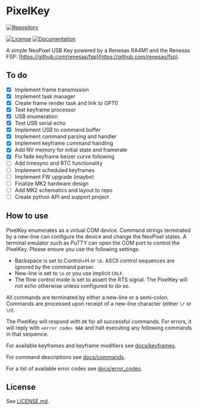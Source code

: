 # PixelKey
[![Repository](https://img.shields.io/static/v1?style=social&logo=github&message=jprofeta/pixelkey&label=GitHub)](https://github.com/jprofeta/pixelkey)

[![License](https://img.shields.io/badge/license-BSD_3--Clause-blue.svg)](https://opensource.org/licenses/BSD-3-Clause)
[![Documentation](https://img.shields.io/badge/docs-GitHub_Pages-informational)](https://jprofeta.github.io/pixelkey)

A simple NeoPixel USB Key powered by a Renesas RA4M1 and the Renesas FSP: [https://github.com/renesas/fsp](https://github.com/renesas/fsp).

## To do
 - [X] Implement frame transmission
 - [X] Implement task manager
 - [X] Create frame render task and link to GPT0
 - [X] Test keyframe processor
 - [X] USB enumeration
 - [X] Test USB serial echo
 - [X] Implement USB to command buffer
 - [X] Implement command parsing and handler
 - [X] Implement keyframe command handling
 - [X] Add NV memory for initial state and framerate
 - [X] Fix fade keyframe beizer curve following
 - [ ] Add timesync and RTC functionality
 - [ ] Implement scheduled keyframes
 - [ ] Implement FW upgrade (maybe)
 - [ ] Finalize MK2 hardware design
 - [ ] Add MK2 schematics and layout to repo
 - [ ] Create python API and support project

## How to use
PixelKey enumerates as a virtual COM device. Command strings terminated by a new-line can configure the device and change the NeoPixel states. A terminal emulator such as PuTTY can open the COM port to control the PixelKey. Please ensure you use the following settings:
 - Backspace is set to Control+H or `\b`. ASCII control sequences are ignored by the command parser.
 - New-line is set to `\n` or you use implicit `CRLF`.
 - The flow control mode is set to assert the RTS signal. The PixelKey will not echo otherwise unless configured to do so.

All commands are terminated by either a new-line or a semi-colon. Commands are processed upon receipt of a new-line character (either `\r` or `\n`).

The PixelKey will respond with `OK` for all successful commands. For errors, it will reply with `<error code> NAK` and halt executing any following commands in that sequence.

For available keyframes and keyframe modifiers see [docs/keyframes](./docs/keyframes.md).

For command descriptions see [docs/commands](./docs/commands.md).

For a list of available error codes see [docs/error_codes](./docs/error_codes.md).

## License
See [LICENSE.md](./LICENSE.md).
